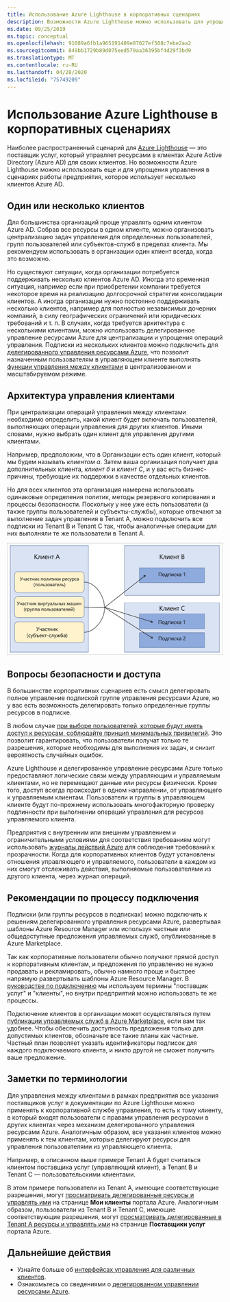 ```yaml
---
title: Использование Azure Lighthouse в корпоративных сценариях
description: Возможности Azure Lighthouse можно использовать для упрощения управления в сценариях работы предприятия, которое использует несколько клиентов Azure AD.
ms.date: 09/25/2019
ms.topic: conceptual
ms.openlocfilehash: 91089a6fb1a965191489e87027ef508c7ebe2aa2
ms.sourcegitcommit: 849bb1729b89d075eed579aa36395bf4d29f3bd9
ms.translationtype: MT
ms.contentlocale: ru-RU
ms.lasthandoff: 04/28/2020
ms.locfileid: "75749209"
---
```

# <a name="azure-lighthouse-in-enterprise-scenarios"></a>Использование Azure Lighthouse в корпоративных сценариях

Наиболее распространенный сценарий для [Azure Lighthouse](../overview.md) — это поставщик услуг, который управляет ресурсами в клиентах Azure Active Directory (Azure AD) для своих клиентов. Но возможности Azure Lighthouse можно использовать еще и для упрощения управления в сценариях работы предприятия, которое использует несколько клиентов Azure AD.

## <a name="single-vs-multiple-tenants"></a>Один или несколько клиентов

Для большинства организаций проще управлять одним клиентом Azure AD. Собрав все ресурсы в одном клиенте, можно организовать централизацию задач управления для определенных пользователей, групп пользователей или субъектов-служб в пределах клиента. Мы рекомендуем использовать в организации один клиент всегда, когда это возможно.

Но существуют ситуации, когда организации потребуется поддерживать несколько клиентов Azure AD. Иногда это временная ситуация, например если при приобретении компании требуется некоторое время на реализацию долгосрочной стратегии консолидации клиентов. А иногда организации нужно постоянно поддерживать несколько клиентов, например для полностью независимых дочерних компаний, в силу географических ограничений или юридических требований и т. п. В случаях, когда требуется архитектура с несколькими клиентами, можно использовать делегированное управление ресурсами Azure для централизации и упрощения операций управления. Подписки из нескольких клиентов можно подключить для [делегированного управления ресурсами Azure](azure-delegated-resource-management.md), что позволит назначенным пользователям в управляющем клиенте выполнять [функции управления между клиентами](cross-tenant-management-experience.md) в централизованном и масштабируемом режиме.

## <a name="tenant-management-architecture"></a>Архитектура управления клиентами

При централизации операций управления между клиентами необходимо определить, какой клиент будет включать пользователей, выполняющих операции управления для других клиентов. Иными словами, нужно выбрать один клиент для управления другими клиентами.

Например, предположим, что в Организации есть один клиент, который мы будем называть *клиентом а*. Затем ваша организация получает два дополнительных клиента, *клиент б* и *клиент C*, и у вас есть бизнес-причины, требующие их поддержки в качестве отдельных клиентов.

Но для всех клиентов эта организация намерена использовать одинаковые определения политик, методы резервного копирования и процессы безопасности. Поскольку у нее уже есть пользователи (а также группы пользователей и субъекты-службы), которые отвечают за выполнение задач управления в Tenant A, можно подключить все подписки из Tenant B и Tenant C так, чтобы аналогичные операции для них выполняли те же пользователи в Tenant A.

![Пользователи в Tenant А управляют ресурсами в Tenant B и Tenant C](../media/enterprise-azure-lighthouse.jpg)

## <a name="security-and-access-considerations"></a>Вопросы безопасности и доступа

В большинстве корпоративных сценариев есть смысл делегировать полное управление подпиской группе управления ресурсами Azure, но у вас есть возможность делегировать только определенные группы ресурсов в подписке.

В любом случае [при выборе пользователей, которые будут иметь доступ к ресурсам, соблюдайте принцип минимальных привилегий](recommended-security-practices.md#assign-permissions-to-groups-using-the-principle-of-least-privilege). Это позволит гарантировать, что пользователи получат только те разрешения, которые необходимы для выполнения их задач, и снизит вероятность случайных ошибок.

Azure Lighthouse и делегированное управление ресурсами Azure только предоставляют логические связи между управляющим и управляемым клиентами, но не перемещают данные или ресурсы физически. Кроме того, доступ всегда происходит в одном направлении, от управляющего к управляемым клиентам.  Пользователи и группы в управляющем клиенте будут по-прежнему использовать многофакторную проверку подлинности при выполнении операций управления для ресурсов управляемого клиента.

Предприятия с внутренним или внешним управлением и ограничительными условиями для соответствия требованиям могут использовать [журналы действий Azure](../../azure-monitor/platform/platform-logs-overview.md) для соблюдения требований к прозрачности. Когда для корпоративных клиентов будут установлены отношения управляющего и управляемого, пользователи в каждом из них смогут отслеживать действия, выполняемые пользователями из другого клиента, через журнал операций.

## <a name="onboarding-process-considerations"></a>Рекомендации по процессу подключения

Подписки (или группы ресурсов в подписках) можно подключить к решениям делегированного управления ресурсами Azure, развертывая шаблоны Azure Resource Manager или используя частные или общедоступные предложения управляемых служб, опубликованные в Azure Marketplace.

Так как корпоративные пользователи обычно получают прямой доступ к корпоративным клиентам, и предложения по управлению не нужно продавать и рекламировать, обычно намного проще и быстрее напрямую развертывать шаблоны Azure Resource Manager. В [руководстве по подключению](../how-to/onboard-customer.md) мы используем термины "поставщик услуг" и "клиенты", но внутри предприятий можно использовать те же процессы.

Подключение клиентов в организации может осуществляться путем [публикации управляемых служб в Azure Marketplace](../how-to/publish-managed-services-offers.md), если вам так удобнее. Чтобы обеспечить доступность предложения только для допустимых клиентов, обозначьте все такие планы как частные. Частный план позволяет указать идентификаторы подписок для каждого подключаемого клиента, и никто другой не сможет получить ваше предложение.

## <a name="terminology-notes"></a>Заметки по терминологии

Для управления между клиентами в рамках предприятия все указания поставщиков услуг в документации по Azure Lighthouse можно применять к корпоративной службе управления, то есть к тому клиенту, в который входят пользователи с правами управления ресурсами в других клиентах через механизм делегированного управления ресурсами Azure. Аналогичным образом, все указания клиентов можно применять к тем клиентам, которые делегируют ресурсы для управления пользователями из управляющего клиента.

Например, в описанном выше примере Tenant A будет считаться клиентом поставщика услуг (управляющий клиент), а Tenant B и Tenant C — пользовательскими клиентами.

В этом примере пользователи из Tenant A, имеющие соответствующие разрешения, могут [просматривать делегированные ресурсы и управлять ими](../how-to/view-manage-customers.md) на странице **Мои клиенты** портала Azure. Аналогичным образом, пользователи из Tenant B и Tenant C, имеющие соответствующие разрешения, могут [просматривать делегированные в Tenant A ресурсы и управлять ими](../how-to/view-manage-service-providers.md) на странице **Поставщики услуг** портала Azure.

## <a name="next-steps"></a>Дальнейшие действия

- Узнайте больше об [интерфейсах управления для различных клиентов](cross-tenant-management-experience.md).
- Ознакомьтесь со сведениями о [делегированном управлении ресурсами Azure](azure-delegated-resource-management.md).